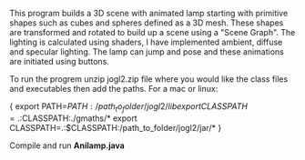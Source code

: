This program builds a 3D scene with animated lamp starting with primitive shapes such as cubes and spheres defined as a 3D mesh. These shapes are transformed and rotated to build up a scene using a "Scene Graph". The lighting is calculated using shaders, I have implemented ambient, diffuse and specular lighting. The lamp can jump and pose and these animations are initiated using buttons. 

To run the progrem unzip jogl2.zip file where you would like the class files and executables then add the paths. For a mac or linux:

{
export PATH=$PATH:/path_to_folder/jogl2/lib 
export CLASSPATH=.:$CLASSPATH:./gmaths/*
export CLASSPATH=.:$CLASSPATH:/path_to_folder/jogl2/jar/*
}

Compile and run **Anilamp.java**
